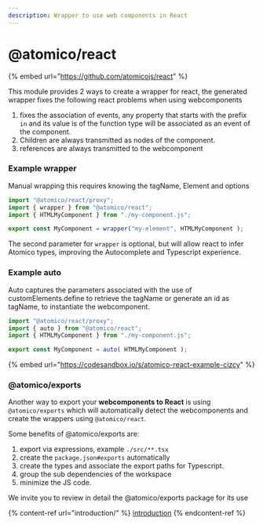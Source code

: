 ```yaml
---
description: Wrapper to use web components in React
---
```


# @atomico/react

{% embed url="https://github.com/atomicojs/react" %}

This module provides 2 ways to create a wrapper for react, the generated wrapper fixes the following react problems when using webcomponents

1. fixes the association of events, any property that starts with the prefix `in` and its value is of the function type will be associated as an event of the component.
2. Children are always transmitted as nodes of the component.
3. references are always transmitted to the webcomponent

### Example wrapper

Manual wrapping this requires knowing the tagName, Element and options

```jsx
import "@atomico/react/proxy";
import { wrapper } from "@atomico/react";
import { HTMLMyComponent } from "./my-component.js";

export const MyComponent = wrapper("my-element", HTMLMyComponent );
```

The second parameter for `wrapper` is optional, but will allow react to infer Atomico types, improving the Autocomplete and Typescript experience.

### Example auto

Auto captures the parameters associated with the use of customElements.define to retrieve the tagName or generate an id as tagName, to instantiate the webcomponent.

```jsx
import "@atomico/react/proxy";
import { auto } from "@atomico/react";
import { HTMLMyComponent } from "./my-component.js";

export const MyComponent = auto( HTMLMyComponent );
```

{% embed url="https://codesandbox.io/s/atomico-react-example-cizcy" %}

### @atomico/exports

Another way to export your **webcomponents to React** is using `@atomico/exports` which will automatically detect the webcomponents and create the wrappers using `@atomico/react`.

Some benefits of @atomico/exports are:

1. export via expressions, example `./src/**.tsx`
2. create the `package.json#exports` automatically
3. create the types and associate the export paths for Typescript.
4. group the sub dependencies of the workspace
5. minimize the JS code.

We invite you to review in detail the @atomico/exports package for its use

{% content-ref url="introduction/" %}
[introduction](introduction/)
{% endcontent-ref %}
